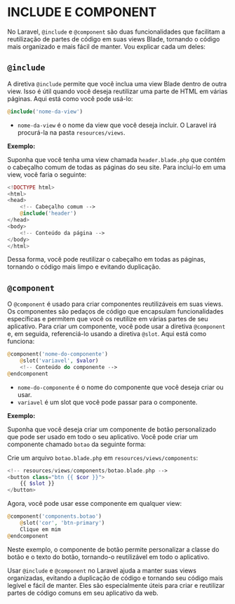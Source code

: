 # INCLUDE E COMPONENT
No Laravel, `@include` e `@component` são duas funcionalidades que facilitam a reutilização de partes de código em suas views Blade, tornando o código mais organizado e mais fácil de manter. Vou explicar cada um deles:

## `@include`
A diretiva `@include` permite que você inclua uma view Blade dentro de outra view. Isso é útil quando você deseja reutilizar uma parte de HTML em várias páginas. Aqui está como você pode usá-lo:

```php
@include('nome-da-view')
```

- `nome-da-view` é o nome da view que você deseja incluir. O Laravel irá procurá-la na pasta `resources/views`.

**Exemplo:**

Suponha que você tenha uma view chamada `header.blade.php` que contém o cabeçalho comum de todas as páginas do seu site. Para incluí-lo em uma view, você faria o seguinte:

```php
<!DOCTYPE html>
<html>
<head>
    <!-- Cabeçalho comum -->
    @include('header')
</head>
<body>
    <!-- Conteúdo da página -->
</body>
</html>
```

Dessa forma, você pode reutilizar o cabeçalho em todas as páginas, tornando o código mais limpo e evitando duplicação.

## `@component`
O `@component` é usado para criar componentes reutilizáveis em suas views. Os componentes são pedaços de código que encapsulam funcionalidades específicas e permitem que você os reutilize em várias partes de seu aplicativo. Para criar um componente, você pode usar a diretiva `@component` e, em seguida, referenciá-lo usando a diretiva `@slot`. Aqui está como funciona:

```php
@component('nome-do-componente')
    @slot('variavel', $valor)
    <!-- Conteúdo do componente -->
@endcomponent
```

- `nome-do-componente` é o nome do componente que você deseja criar ou usar.
- `variavel` é um slot que você pode passar para o componente.

**Exemplo:**

Suponha que você deseja criar um componente de botão personalizado que pode ser usado em todo o seu aplicativo. Você pode criar um componente chamado `botao` da seguinte forma:

Crie um arquivo `botao.blade.php` em `resources/views/components`:

```php
<!-- resources/views/components/botao.blade.php -->
<button class="btn {{ $cor }}">
    {{ $slot }}
</button>
```

Agora, você pode usar esse componente em qualquer view:

```php
@component('components.botao')
    @slot('cor', 'btn-primary')
    Clique em mim
@endcomponent
```

Neste exemplo, o componente de botão permite personalizar a classe do botão e o texto do botão, tornando-o reutilizável em todo o aplicativo.

Usar `@include` e `@component` no Laravel ajuda a manter suas views organizadas, evitando a duplicação de código e tornando seu código mais legível e fácil de manter. Eles são especialmente úteis para criar e reutilizar partes de código comuns em seu aplicativo da web.